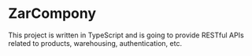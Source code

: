 # ZarCompony
This project is written in TypeScript and is going to provide RESTful APIs related to products, warehousing, authentication, etc.
